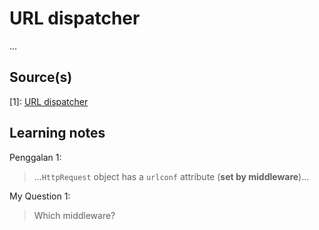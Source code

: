 # URL dispatcher

...

## Source(s)

[1]: [URL dispatcher](https://docs.djangoproject.com/en/5.0/topics/http/urls/)

## Learning notes

Penggalan 1:
> ...`HttpRequest` object has a `urlconf` attribute (**set by middleware**)...

My Question 1:
> Which middleware?
